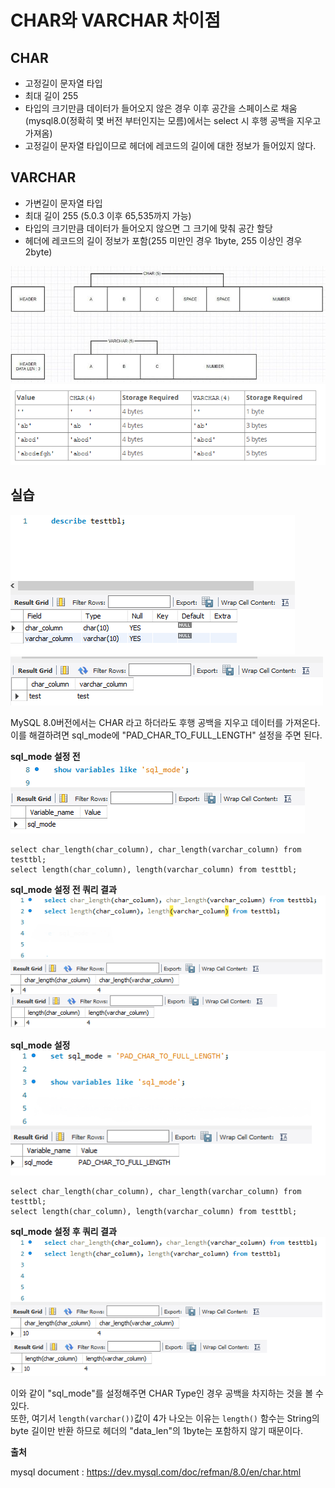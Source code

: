 # CHAR와 VARCHAR 차이점

## CHAR

- 고정길이 문자열 타입
- 최대 길이 255
- 타입의 크기만큼 데이터가 들어오지 않은 경우 이후 공간을 스페이스로 채움(mysql8.0(정확히 몇 버전 부터인지는 모름)에서는 select 시 후행 공백을 지우고 가져옴)
- 고정길이 문자열 타입이므로 헤더에 레코드의 길이에 대한 정보가 들어있지 않다.

## VARCHAR

- 가변길이 문자열 타입
- 최대 길이 255 (5.0.3 이후 65,535까지 가능)
- 타입의 크기만큼 데이터가 들어오지 않으면 그 크기에 맞춰 공간 할당
- 헤더에 레코드의 길이 정보가 포함(255 미만인 경우 1byte, 255 이상인 경우 2byte)

![varchar char 차이](/picture/varchar_char_차이.PNG)
![varchar char 차이2](/picture/char_varchar_document.PNG)

## 실습

![testtbl table](/picture/testtbl.PNG)
![testtbl table row](/picture/test_column.PNG)

MySQL 8.0버전에서는 CHAR 라고 하더라도 후행 공백을 지우고 데이터를 가져온다. 이를 해결하려면 sql_mode에 "PAD_CHAR_TO_FULL_LENGTH" 설정을 주면 된다.

**sql_mode 설정 전**  
![sql_mode 설정 전](/picture/sql_mode.PNG)

```
select char_length(char_column), char_length(varchar_column) from testtbl;
select length(char_column), length(varchar_column) from testtbl;
```
**sql_mode 설정 전 쿼리 결과**  
![sql_mode 설정 전 쿼리 결과](/picture/sql_mode_설정전_쿼리결과.PNG)

**sql_mode 설정**  
![sql_mode 설정](/picture/sql_mode_설정.PNG)

```
select char_length(char_column), char_length(varchar_column) from testtbl;
select length(char_column), length(varchar_column) from testtbl;
```

**sql_mode 설정 후 쿼리 결과**  
![sql_mode 설정 후 쿼리 결과](/picture/sql_mode_설정후_쿼리결과.PNG)

이와 같이 "sql_mode"를 설정해주면 CHAR Type인 경우 공백을 차지하는 것을 볼 수 있다.  
또한, 여기서 `length(varchar())`값이 4가 나오는 이유는 `length()` 함수는 String의 byte 길이만 반환 하므로 헤더의 "data_len"의 1byte는 포함하지 않기 때문이다.

**출처**

mysql document : https://dev.mysql.com/doc/refman/8.0/en/char.html
